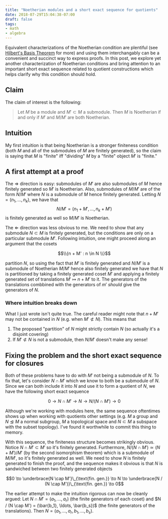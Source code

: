 ```yaml
---
title: "Noetherian modules and a short exact sequence for quotients"
date: 2018-07-29T15:04:38-07:00
draft: false
tags:
- math
- algebra
---
```


Equivalent characterizations of the Noetherian condition
are plentiful (see [Hilbert's Basis Theorem](/posts/hilbert-basis-theorem.md) for more)
and using them interchangably can be a convenient and succinct way
to express proofs. In this post, we explore yet another characterization
of Noetherian conditions and bring attention to an important short exact sequence
related to quotient constructions which helps clarify why this condition should hold.

<!--more-->


## Claim

The claim of interest is the following:

> Let $M$ be a module and $M' \subset M$ a submodule.
> Then $M$ is Noetherian  if and only if $M'$ and $M / M'$ are both Noetherian.

## Intuition

My first intuition is that being Noetherian is a stronger finiteness condition
(both $M$ and all of the submodules of $M$ are finitely generated), so the
claim is saying that $M$ is "finite" iff "dividing" $M$ by a "finite" object
$M'$ is "finite."

## A first attempt at a proof

The $\Rightarrow$ direction is easy: submodules of $M'$ are also submodules of $M$
hence finitely generated so $M'$ is Noetherian. Also, submodules of $M / M'$
are of the form $N / M'$ where $N$ is a submodule of $M$ hence finitely generated.
Letting $N = (n_1,\ldots,n_k)$, we have that
$$N / M' = (n_1 + M', \ldots, n_k + M')$$
is finitely generated as well so $M / M'$ is Noetherian.

The $\Leftarrow$ direction was less obvious to me. We need to show that any submodule
$N \subset M$ is finitely generated, but the conditions are only on a particular
submodule $M'$. Following intuition, one might proceed along an argument that the cosets

$$\\{n + M' : n \in N \\}$$

partition $N$, so using the fact that $M'$ is finitely generated and $N / M'$
is a submodule of Noetherian $M / M'$ hence also finitely generated we have that
$N$ is partitioned by taking a finitely generated coset $M'$ and applying
a finitely generated set of translations $M' \mapsto n + M'$ to it. The generators
of the translations combbined with the generators of $m'$ *should* give the generators
of $N$.

### Where intuition breaks down

What I just wrote isn't quite true. The careful reader might note that
$n + M'$ may not be contained in $N$ (e.g. when $M' \not\subset N$).
This means that

1. The proposed "partition" of $N$ might strictly contain $N$ (so actually it's a disjoint covering)
2. If $M' \not\subset N$ is not a submodule, then $N / M'$ doesn't make any sense!

## Fixing the problem and the short exact sequence for closures

Both of these problems have to do with $M'$ not being a submodule of $N$.
To fix that, let's consider $N \cap M'$ which we know to both be a submodule
of $N$. Since we can both include it into $N$ and use it to form a quotient of $N$,
we have the following short exact sequence

$$0 \to N \cap M' \to N \to N / (N \cap M') \to 0$$

Although we're working with modules here, the same sequence oftentimes shows up
when working with quotients other settings (e.g. $M$ a group and $N
\trianglelefteq M$ a normal subgroup, $M$ a topological space and $N \subset M$
a subspace with the subset topology). I've found it worthwhile to commit this thing to memory.

With this sequence, the finiteness structure becomes strikingly obvious.
Notice $N \cap M' \subset M'$ so it's finitely generated. Furthermore,
$N / (N \cap M') \simeq (N + M') / M'$ (by the second isomorphism theorem) which
is a submodule of $M / M'$, so it's finitely generated as well. We need to show $N$ is
finitely generated to finish the proof, and the sequence makes it obvious
is that $N$ is sandwiched between two finitely generated objects

$$0 \to \underbrace{N \cap M'}\_{\text{fin. gen.}} \to N \to \underbrace{N / (N \cap M')}\_{\text{fin. gen.}} \to 0$$

The earlier attempt to make the intuition rigorous can now be cleanly argued:
Let $N \cap M' = (a_1, \ldots, a_r)$ (the finite generators of each coset)
and $N / (N \cap M') = (\bar{b_1}, \ldots, \bar{b_s})$ (the finite generators of the translations).
Then $N = (a_1, \ldots, a_r, b_1, \ldots, b_s)$.
